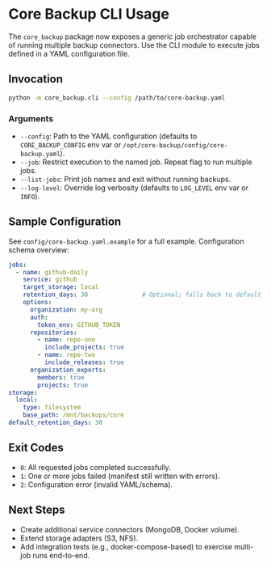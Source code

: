 # Core Backup CLI Usage

The `core_backup` package now exposes a generic job orchestrator capable of running multiple backup connectors. Use the CLI module to execute jobs defined in a YAML configuration file.

## Invocation
```bash
python -m core_backup.cli --config /path/to/core-backup.yaml
```

### Arguments
- `--config`: Path to the YAML configuration (defaults to `CORE_BACKUP_CONFIG` env var or `/opt/core-backup/config/core-backup.yaml`).
- `--job`: Restrict execution to the named job. Repeat flag to run multiple jobs.
- `--list-jobs`: Print job names and exit without running backups.
- `--log-level`: Override log verbosity (defaults to `LOG_LEVEL` env var or `INFO`).

## Sample Configuration
See `config/core-backup.yaml.example` for a full example. Configuration schema overview:
```yaml
jobs:
  - name: github-daily
    service: github
    target_storage: local
    retention_days: 30               # Optional; falls back to default_retention_days.
    options:
      organization: my-org
      auth:
        token_env: GITHUB_TOKEN
      repositories:
        - name: repo-one
          include_projects: true
        - name: repo-two
          include_releases: true
      organization_exports:
        members: true
        projects: true
storage:
  local:
    type: filesystem
    base_path: /mnt/backups/core
default_retention_days: 30
```

## Exit Codes
- `0`: All requested jobs completed successfully.
- `1`: One or more jobs failed (manifest still written with errors).
- `2`: Configuration error (invalid YAML/schema).

## Next Steps
- Create additional service connectors (MongoDB, Docker volume).
- Extend storage adapters (S3, NFS).
- Add integration tests (e.g., docker-compose-based) to exercise multi-job runs end-to-end.
